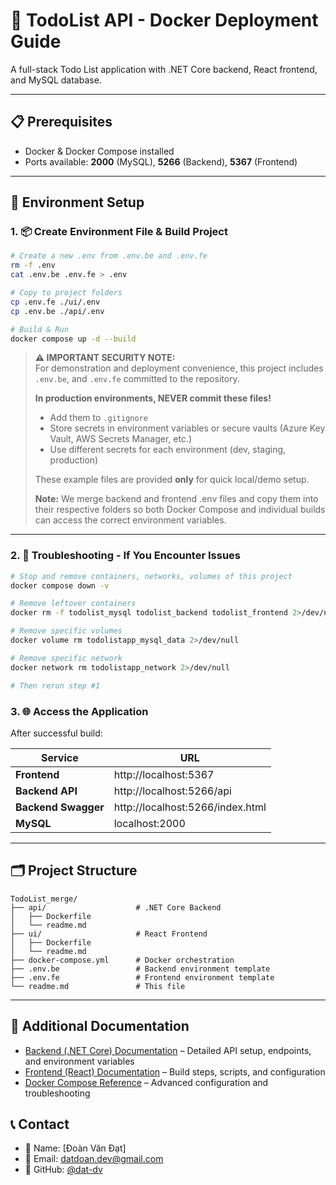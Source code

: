 # 🚀 TodoList API - Docker Deployment Guide

A full-stack Todo List application with .NET Core backend, React frontend, and MySQL database.

---

## 📋 Prerequisites

- Docker & Docker Compose installed
- Ports available: **2000** (MySQL), **5266** (Backend), **5367** (Frontend)

---

## 🔧 Environment Setup

### 1. 📦 Create Environment File & Build Project

```bash
# Create a new .env from .env.be and .env.fe
rm -f .env
cat .env.be .env.fe > .env

# Copy to project folders
cp .env.fe ./ui/.env
cp .env.be ./api/.env

# Build & Run
docker compose up -d --build
```

> **⚠️ IMPORTANT SECURITY NOTE:**  
> For demonstration and deployment convenience, this project includes `.env.be`, and `.env.fe` committed to the repository.
>
> **In production environments, NEVER commit these files!**
>
> - Add them to `.gitignore`
> - Store secrets in environment variables or secure vaults (Azure Key Vault, AWS Secrets Manager, etc.)
> - Use different secrets for each environment (dev, staging, production)
>
> These example files are provided **only** for quick local/demo setup.
>
> **Note:** We merge backend and frontend .env files and copy them into their respective folders so both Docker Compose and individual builds can access the correct environment variables.

---

### 2. 🔧 Troubleshooting - If You Encounter Issues

```bash
# Stop and remove containers, networks, volumes of this project
docker compose down -v

# Remove leftover containers
docker rm -f todolist_mysql todolist_backend todolist_frontend 2>/dev/null

# Remove specific volumes
docker volume rm todolistapp_mysql_data 2>/dev/null

# Remove specific network
docker network rm todolistapp_network 2>/dev/null

# Then rerun step #1
```

### 3. 🌐 Access the Application

After successful build:

| Service             | URL                              |
| ------------------- | -------------------------------- |
| **Frontend**        | http://localhost:5367            |
| **Backend API**     | http://localhost:5266/api        |
| **Backend Swagger** | http://localhost:5266/index.html |
| **MySQL**           | localhost:2000                   |

---

## 🗂️ Project Structure

```
TodoList_merge/
├── api/                    # .NET Core Backend
│   ├── Dockerfile
│   └── readme.md
├── ui/                     # React Frontend
│   ├── Dockerfile
│   └── readme.md
├── docker-compose.yml      # Docker orchestration
├── .env.be                 # Backend environment template
├── .env.fe                 # Frontend environment template
└── readme.md               # This file
```

---

## 📖 Additional Documentation

- [Backend (.NET Core) Documentation](./api/readme.md) – Detailed API setup, endpoints, and environment variables
- [Frontend (React) Documentation](./ui/readme.md) – Build steps, scripts, and configuration
- [Docker Compose Reference](https://docs.docker.com/compose/) – Advanced configuration and troubleshooting

## 📞 Contact

- 👤 Name: [Đoàn Văn Đạt]
- 📧 Email: [datdoan.dev@gmail.com](mailto:datdoan.dev@gmail.com)
- 🐙 GitHub: [@dat-dv](https://github.com/dat-dv)
